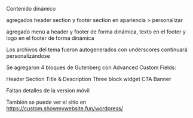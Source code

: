 Contenido dinámico

agregados header section y footer section en apariencia > personalizar

agregado menú a header y footer de forma dinámica, texto en el footer y logo en el footer de forma dinámica 

Los archivos del tema fueron autogenerados con underscores continuará personalizándose

Se agregaron 4 bloques de Gutenberg con Advanced Custom Fields: 

Header Section
Title & Description
Three block widget
CTA Banner

Faltan detalles de la version móvil

También se puede ver el sitio en https://custom.showmywebsite.fun/wordpress/
